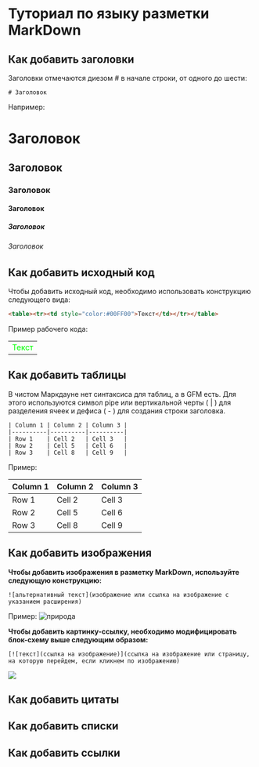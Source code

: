 # Туториал по языку разметки MarkDown

## Как добавить заголовки

Заголовки отмечаются диезом # в начале строки, от одного до шести:

```
# Заголовок
```

Например:
# Заголовок
## Заголовок
### Заголовок
#### Заголовок
##### Заголовок
###### Заголовок


## Как добавить исходный код

Чтобы добавить исходный код, необходимо использовать конструкцию следующего вида:

```html
<table><tr><td style="color:#00FF00">Текст</td></tr></table>
```
Пример рабочего кода:
<table><tr><td style="color:#00FF00">Текст</td></tr></table>

## Как добавить таблицы

В чистом Маркдауне нет синтаксиса для таблиц, а в GFM есть. Для этого используются символ pipe или вертикальной черты ( | ) для разделения ячеек и дефиса ( - ) для создания строки заголовка.

```
| Column 1 | Column 2 | Column 3 |
|----------|----------|----------|
| Row 1    | Cell 2   | Cell 3   |
| Row 2    | Cell 5   | Cell 6   |
| Row 3    | Cell 8   | Cell 9   |
```
Пример:

| Column 1 | Column 2 | Column 3 |
|----------|----------|----------|
| Row 1    | Cell 2   | Cell 3   |
| Row 2    | Cell 5   | Cell 6   |
| Row 3    | Cell 8   | Cell 9   |

## Как добавить изображения

**Чтобы добавить изображения в разметку MarkDown, используйте следующую конструкцию:**

```
![альтернативный текст](изображение или ссылка на изображение с указанием расширения)
```
Пример:
![природа](https://mykaleidoscope.ru/x/uploads/posts/2022-10/1666365077_54-mykaleidoscope-ru-p-krasivie-peizazhi-prirodi-oboi-62.jpg)

**Чтобы добавить картинку-ссылку, необходимо модифицировать блок-схему выше следующим образом:**

```
[![текст](ссылка на изображение)](ссылка на изображение или страницу, на которую перейдем, если кликнем по изображению)
```
[![](https://sun9-38.userapi.com/c840123/v840123041/5a86d/y7p63AiaxGw.jpg)](https://rutube.ru/video/8ee7778cc70eacfffa644c585ceded5f/?r=wd)


## Как добавить цитаты

## Как добавить списки

## Как добавить ссылки
